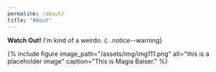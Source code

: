 ```yaml
---
permalink: /about/
title: "About"
---
```


**Watch Out!**
I'm kind of a weirdo.
{: .notice--warning}

{% include figure image_path="/assets/img/img111.png" alt="this is a placeholder image" caption="This is Magia Baiser." %}
